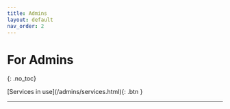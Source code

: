 ```yaml
---
title: Admins
layout: default
nav_order: 2
---
```


# For Admins
{: .no_toc}

<span class="fs-6">
[Services in use](/admins/services.html){: .btn }
</span>

----


